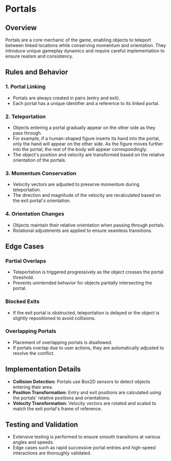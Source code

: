 # Portals

## Overview

Portals are a core mechanic of the game, enabling objects to teleport between linked locations while conserving momentum and orientation. They introduce unique gameplay dynamics and require careful implementation to ensure realism and consistency.

## Rules and Behavior

### 1. **Portal Linking**
- Portals are always created in pairs (entry and exit).
- Each portal has a unique identifier and a reference to its linked portal.

### 2. **Teleportation**
- Objects entering a portal gradually appear on the other side as they pass through.
- For example, if a human-shaped figure inserts its hand into the portal, only the hand will appear on the other side. As the figure moves further into the portal, the rest of the body will appear correspondingly.
- The object's position and velocity are transformed based on the relative orientation of the portals.

### 3. **Momentum Conservation**
- Velocity vectors are adjusted to preserve momentum during teleportation.
- The direction and magnitude of the velocity are recalculated based on the exit portal's orientation.

### 4. **Orientation Changes**
- Objects maintain their relative orientation when passing through portals.
- Rotational adjustments are applied to ensure seamless transitions.

## Edge Cases

### Partial Overlaps
- Teleportation is triggered progressively as the object crosses the portal threshold.
- Prevents unintended behavior for objects partially intersecting the portal.

### Blocked Exits
- If the exit portal is obstructed, teleportation is delayed or the object is slightly repositioned to avoid collisions.

### Overlapping Portals
- Placement of overlapping portals is disallowed.
- If portals overlap due to user actions, they are automatically adjusted to resolve the conflict.

## Implementation Details

- **Collision Detection:** Portals use Box2D sensors to detect objects entering their area.
- **Position Transformation:** Entry and exit positions are calculated using the portals' relative positions and orientations.
- **Velocity Transformation:** Velocity vectors are rotated and scaled to match the exit portal's frame of reference.

## Testing and Validation
- Extensive testing is performed to ensure smooth transitions at various angles and speeds.
- Edge cases such as rapid successive portal entries and high-speed interactions are thoroughly validated.
